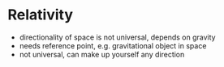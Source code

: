 # Relativity



- directionality of space is not universal, depends on gravity
- needs reference point, e.g. gravitational object in space
- not universal, can make up yourself any direction
